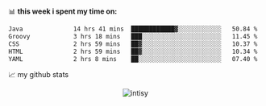 📊 **this week i spent my time on:**
<!--START_SECTION:waka-->

```txt
Java              14 hrs 41 mins  ████████████▓░░░░░░░░░░░░   50.84 %
Groovy            3 hrs 18 mins   ███░░░░░░░░░░░░░░░░░░░░░░   11.45 %
CSS               2 hrs 59 mins   ██▓░░░░░░░░░░░░░░░░░░░░░░   10.37 %
HTML              2 hrs 59 mins   ██▓░░░░░░░░░░░░░░░░░░░░░░   10.34 %
YAML              2 hrs 8 mins    ██░░░░░░░░░░░░░░░░░░░░░░░   07.40 %
```

<!--END_SECTION:waka-->


📈 my github stats

<p align="center"> <img src="https://github-readme-stats.vercel.app/api?username=intisy&show_icons=true&theme=gotham" alt="intisy" />




